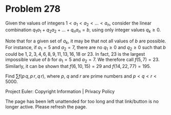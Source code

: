 #   Problem 278

   Given the values of integers $1 < a_1 < a_2 < \dots < a_n$, consider the
   linear combination
   $q_1 a_1+q_2 a_2 + \dots + q_n a_n=b$, using only integer values $q_k \ge
   0$.

   Note that for a given set of $a_k$, it may be that not all values of $b$
   are possible.
   For instance, if $a_1=5$ and $a_2=7$, there are no $q_1 \ge 0$ and $q_2
   \ge 0$ such that $b$ could be
   $1, 2, 3, 4, 6, 8, 9, 11, 13, 16, 18$ or $23$.
   In fact, $23$ is the largest impossible value of $b$ for $a_1=5$ and
   $a_2=7$.
   We therefore call $f(5, 7) = 23$.
   Similarly, it can be shown that $f(6, 10, 15)=29$ and $f(14, 22, 77) =
   195$.

   Find $\displaystyle \sum f( p\, q,p \, r, q \, r)$, where $p$, $q$ and $r$
   are prime numbers and $p < q < r < 5000$.

   Project Euler: Copyright Information | Privacy Policy

   The page has been left unattended for too long and that link/button is no
   longer active. Please refresh the page.
